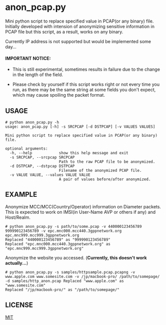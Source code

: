 # anon_pcap.py

Mini python script to replace specified value in PCAP(or any binary) file.  
Initially developed with intension of anonymizing sensitive information in PCAP file but this script, as a result, works on any binary.

Currently IP address is not supported but would be implemented some day...

#### IMPORTANT NOTICE:

* This is still experimental, sometimes results in failure due to the change in the length of the field.

* Please check by yourself if this script works right or not every time you run, as there may be the same string at some fields you don't expect, which may cause spoiling the packet format.

## USAGE

```shell-session
# python anon_pcap.py -h
usage: anon_pcap.py [-h] -s SRCPCAP [-d DSTPCAP] [-v VALUES VALUES]

Mini python script to replace specified value in PCAP(or any binary) file.

optional arguments:
  -h, --help            show this help message and exit
  -s SRCPCAP, --srcpcap SRCPCAP
                        Path to the raw PCAP file to be anonymized.
  -d DSTPCAP, --dstpcap DSTPCAP
                        Filename of the anonymized PCAP file.
  -v VALUE VALUE, --values VALUE VALUE
                        A pair of values before/after anonymized.
```

## EXAMPLE

Anonymize MCC/MCC(Country/Operator) information on Diameter packets.  
This is expected to work on IMSI(in User-Name AVP or others if any) and Host/Realm.

```shell-session
# python anon_pcap.py -s path/to/some.pcap -v 440000123456789 999990123456789 -v epc.mnc000.mcc440.3gppnetwork.org epc.mnc999.mcc999.3gppnetwork.org
Replaced "440000123456789" as "999990123456789"
Replaced "epc.mnc000.mcc440.3gppnetwork.org" as "epc.mnc999.mcc999.3gppnetwork.org"
```

Anonymize the website you accessed. (**Currently, this doesn't work actually...**)

```shell-session
# python anon_pcap.py -s samples/httpsample.pcap.pcapng -v www.apple.com www.somesite.com -v /jp/macbook-pro/ /path/to/somepage/ -d samples/http_anon.pcap Replaced "www.apple.com" as "www.somesite.com"
Replaced "/jp/macbook-pro/" as "/path/to/somepage/"
```

## LICENSE

[MIT](http://)
